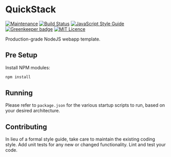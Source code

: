
# QuickStack

[![Maintenance](https://img.shields.io/badge/Maintained%3F-yes-green.svg)](https://github.com/joshuaquek/QuickStack/graphs/commit-activity)
[![Build Status](https://travis-ci.org/joshuaquek/QuickEncrypt.svg?branch=master)](https://travis-ci.org/joshuaquek/QuickStack)
[![JavaScript Style Guide](https://img.shields.io/badge/code_style-standard-brightgreen.svg)](https://standardjs.com)
[![Greenkeeper badge](https://badges.greenkeeper.io/joshuaquek/QuickEncrypt.svg)](https://greenkeeper.io/)
[![MIT Licence](https://badges.frapsoft.com/os/mit/mit.svg?v=103)](https://opensource.org/licenses/mit-license.php) 

Production-grade NodeJS webapp template.

## Pre Setup

Install NPM modules:
```bash
npm install
```

## Running

Please refer to `package.json` for the various startup scripts to run, based on your desired architecture.

## Contributing

In lieu of a formal style guide, take care to maintain the existing coding style. Add unit tests for any new or changed functionality. Lint and test your code.
